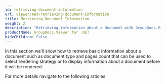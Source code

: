 ```yaml
---
id: retrieving-document-information
url: viewer/net/retrieving-document-information
title: Retrieving Document Information
weight: 2
description: "Retrieving information about a document with GroupDocs.Viewer for .NET"
productName: GroupDocs.Viewer for .NET
hideChildren: False
---
```

In this section we'll show how to retrieve basic information about a document such as document type and pages count that can be used to select rendering strategy or to display information about a document before it will be rendered.

For more details navigate to the following articles:

